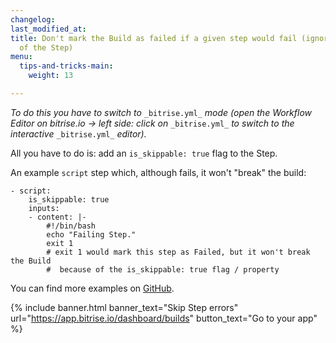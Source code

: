 ```yaml
---
changelog:
last_modified_at:
title: Don't mark the Build as failed if a given step would fail (ignore the error
  of the Step)
menu:
  tips-and-tricks-main:
    weight: 13

---
```

_To do this you have to switch to_ `_bitrise.yml_` _mode (open the Workflow Editor on bitrise.io -> left side: click on_ `_bitrise.yml_` _to switch to the interactive_ `_bitrise.yml_` _editor)._

All you have to do is: add an `is_skippable: true` flag to the Step.

An example `script` step which, although fails, it won't "break" the build:

    - script:
        is_skippable: true
        inputs:
        - content: |-
            #!/bin/bash
            echo "Failing Step."
            exit 1
            # exit 1 would mark this step as Failed, but it won't break the Build
            #  because of the is_skippable: true flag / property

You can find more examples on [GitHub](https://github.com/bitrise-io/bitrise/blob/fec3772ee2287d6e405d908fb9b42367a5751b43/_examples/tutorials/errors-force-run-and-skippable/bitrise.yml).

{% include banner.html banner_text="Skip Step errors" url="https://app.bitrise.io/dashboard/builds" button_text="Go to your app" %}